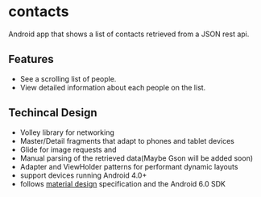 # contacts
Android app that shows a list of contacts retrieved from a JSON rest api.

<h2>Features</h2>

- See a scrolling list of people.
- View detailed information about each people on the list.

<h2>Techincal Design</h2>

- Volley library for networking
- Master/Detail fragments that adapt to phones and tablet devices
- Glide for image requests and 
- Manual parsing of the retrieved data(Maybe Gson will be added soon)
- Adapter and ViewHolder patterns for performant dynamic layouts
- support devices running Android 4.0+
- follows [material design](http://www.google.com/design/spec) specification and the Android 6.0 SDK
